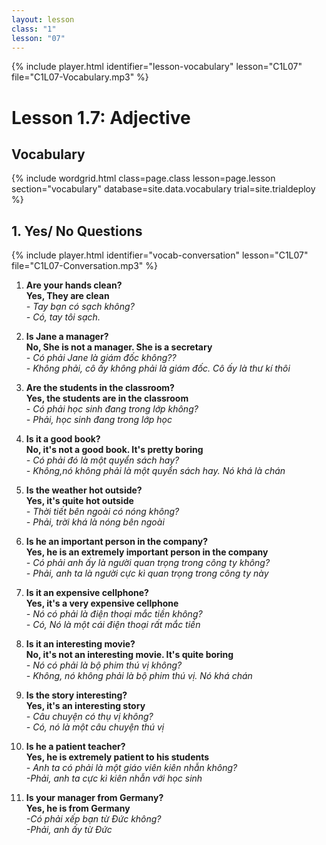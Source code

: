 ```yaml
---
layout: lesson
class: "1"
lesson: "07"
---
```



{% include player.html identifier="lesson-vocabulary" lesson="C1L07" file="C1L07-Vocabulary.mp3" %}
# Lesson 1.7: Adjective


## Vocabulary

{% include wordgrid.html 
		class=page.class 
		lesson=page.lesson 
		section="vocabulary"
		database=site.data.vocabulary 
		trial=site.trialdeploy %}


## 1. Yes/ No Questions 
{% include player.html identifier="vocab-conversation" lesson="C1L07" file="C1L07-Conversation.mp3" %}

1. **Are your hands clean?**     
**Yes, They are clean**   
*- Tay bạn có sạch không?*    
*- Có, tay tôi sạch.*  

2. **Is Jane a manager?**  
**No, She is not a manager. She is a secretary**  
*- Có phải Jane là giám đốc không??*  
*- Không phải, cô ấy không phải là giám đốc. Cô ấy là thư kí thôi*  

3. **Are the students in the classroom?**   
**Yes, the students are in the classroom**  
*- Có phải học sinh đang trong lớp không?*  
*- Phải, học sinh đang trong lớp học*  

4. **Is it a good book?**  
**No, it's not a good book. It's pretty boring**  
*- Có phải đó là một quyển sách hay?*  
*- Không,nó không phải là một quyển sách hay. Nó khá là chán*  

5. **Is the weather hot outside?**   
**Yes, it's quite hot outside**   
*- Thời tiết bên ngoài có nóng không?*  
*- Phải, trời khá là nóng bên ngoài*  

6. **Is he an important person in the company?**   
**Yes, he is an extremely important person in the company**  
*- Có phải anh ấy là người quan trọng trong công ty không?*  
*- Phải, anh ta là người cực kì quan trọng trong công ty này*  

7. **Is it an expensive cellphone?**   
**Yes, it's a very expensive cellphone**  
*- Nó có phải là điện thoại mắc tiền không?*  
*- Có, Nó là một cái điện thoại rất mắc tiền*  
  
8. **Is it an interesting movie?**   
**No, it's not an interesting movie. It's quite boring**  
*- Nó có phải là bộ phim thú vị không?*  
*- Không, nó không phải là bộ phim thú vị. Nó khá chán*  
  
9. **Is the story interesting?**  
**Yes, it's an interesting story**  
*- Câu chuyện có thụ vị không?*  
*- Có, nó là một câu chuyện thú vị*  
  
10. **Is he a patient teacher?**  
**Yes, he is extremely patient to his students**  
*- Anh ta có phải là một giáo viên kiên nhẫn không?*  
*-Phải, anh ta cực kì kiên nhẫn với học sinh*  
  
11. **Is your manager from Germany?**  
**Yes, he is from Germany**  
*-Có phải xếp bạn từ Đức không?*  
*-Phải, anh ấy từ Đức*  